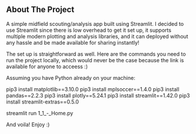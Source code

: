 ## About The Project

A simple midfield scouting/analysis app built using Streamlit. I decided to use Streamlit since there is low overhead to get it set up, it supports multiple modern plotting and analysis libraries, and it can deployed without any hassle and be made available for sharing instantly!

The set up is straightforward as well. Here are the commands you need to run the project locally, which would never be the case because the link is available for anyone to acceess :)

Assuming you have Python already on your machine:

pip3 install matplotlib==3.10.0
pip3 install mplsoccer==1.4.0
pip3 install pandas==2.2.3
pip3 install plotly==5.24.1
pip3 install streamlit==1.42.0
pip3 install streamlit-extras==0.5.0

streamlit run 1_1_-_Home.py

And voila! Enjoy :)
